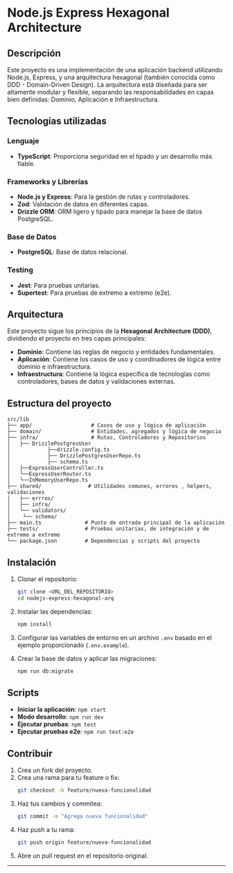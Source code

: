 # Node.js Express Hexagonal Architecture

## Descripción

Este proyecto es una implementación de una aplicación backend utilizando Node.js, Express, y una arquitectura hexagonal (también conocida como DDD - Domain-Driven Design). La arquitectura está diseñada para ser altamente modular y flexible, separando las responsabilidades en capas bien definidas: Dominio, Aplicación e Infraestructura.

## Tecnologías utilizadas

### Lenguaje
- **TypeScript**: Proporciona seguridad en el tipado y un desarrollo más fiable.

### Frameworks y Librerías
- **Node.js y Express**: Para la gestión de rutas y controladores.
- **Zod**: Validación de datos en diferentes capas.
- **Drizzle ORM**: ORM ligero y tipado para manejar la base de datos PostgreSQL.

### Base de Datos
- **PostgreSQL**: Base de datos relacional.

### Testing
- **Jest**: Para pruebas unitarias.
- **Supertest**: Para pruebas de extremo a extremo (e2e).

## Arquitectura

Este proyecto sigue los principios de la **Hexagonal Architecture (DDD)**, dividiendo el proyecto en tres capas principales:

- **Dominio**: Contiene las reglas de negocio y entidades fundamentales.
- **Aplicación**: Contiene los casos de uso y coordinadores de lógica entre dominio e infraestructura.
- **Infraestructura**: Contiene la lógica específica de tecnologías como controladores, bases de datos y validaciones externas.

## Estructura del proyecto

```plaintext
src/lib
├── app/                   # Casos de uso y lógica de aplicación
├── domain/                # Entidades, agregados y lógica de negocio
├── infra/                 # Rutas, Controladores y Repositorios
│   ├── DrizzlePostgresUser 
│            ├──drizzle.config.ts         
│            ├── DrizzlePostgresUserRepo.ts
│            ├── schema.ts 
│   ├──ExpressUserController.ts         
│   └──ExpressUserRouter.ts
│   └──InMemoryUserRepo.ts
├── shared/               # Utilidades comunes, errores , helpers, validaciones
│   ├── errros/        
│   ├── infra/         
│   └── validators/ 
│    └── schema/
├── main.ts              # Punto de entrada principal de la aplicación    
├── tests/               # Pruebas unitarias, de integración y de extremo a extremo
└── package.json         # Dependencias y scripts del proyecto
```

## Instalación

1. Clonar el repositorio:
   ```bash
   git clone <URL_DEL_REPOSITORIO>
   cd nodejs-express-hexagonal-arq
   ```

2. Instalar las dependencias:
   ```bash
   npm install
   ```

3. Configurar las variables de entorno en un archivo `.env` basado en el ejemplo proporcionado (`.env.example`).

4. Crear la base de datos y aplicar las migraciones:
   ```bash
   npm run db:migrate
   ```

## Scripts

- **Iniciar la aplicación**: `npm start`
- **Modo desarrollo**: `npm run dev`
- **Ejecutar pruebas**: `npm test`
- **Ejecutar pruebas e2e**: `npm run test:e2e`

## Contribuir

1. Crea un fork del proyecto.
2. Crea una rama para tu feature o fix:
   ```bash
   git checkout -b feature/nueva-funcionalidad
   ```
3. Haz tus cambios y commitea:
   ```bash
   git commit -m "Agrega nueva funcionalidad"
   ```
4. Haz push a tu rama:
   ```bash
   git push origin feature/nueva-funcionalidad
   ```
5. Abre un pull request en el repositorio original.

---

